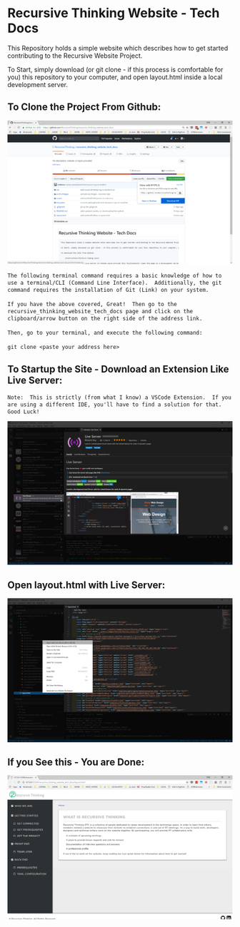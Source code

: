 # Recursive Thinking Website - Tech Docs

This Repository holds a simple website which describes how to get started contributing to the Recursive Website Project.
    
To Start, simply download (or git clone - if this process is comfortable for you) this repository to your computer, and open layout.html inside a local development server.
    
## To Clone the Project From Github:
    
![GitHub Clone](_md/img/01_download_or_clone_from_github.jpg)

    The following terminal command requires a basic knowledge of how to use a terminal/CLI (Command Line Interface).  Additionally, the git command requires the installation of Git (Link) on your system.
    
    If you have the above covered, Great!  Then go to the recursive_thinking_website_tech_docs page and click on the clipboard/arrow button on the right side of the address link.
    
    Then, go to your terminal, and execute the following command:
    
    git clone <paste your address here>

## To Startup the Site - Download an Extension Like Live Server:

    Note:  This is strictly (from what I know) a VSCode Extension.  If you are using a different IDE, you'll have to find a solution for that.  Good Luck!
    
![GitHub Clone](_md/img/02_live_server.jpg)

## Open layout.html with Live Server:
![GitHub Clone](_md/img/03_open_with_live_server.jpg)

## If you See this - You are Done:
![GitHub Clone](_md/img/04_website_running.jpg)
    

